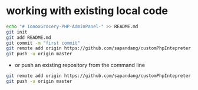 # working with existing local code
```bash
echo "# IonoxGrocery-PHP-AdminPanel-" >> README.md
git init
git add README.md
git commit -m "first commit"
git remote add origin https://github.com/sapandang/customPhpIntepreter.git
git push -u origin master
```

* or push an existing repository from the command line
```bash
git remote add origin https://github.com/sapandang/customPhpIntepreter.git
git push -u origin master
```
